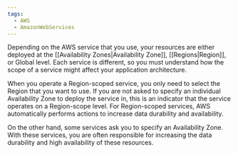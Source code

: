 ```yaml
---
tags:
  - AWS
  - AmazonWebServices
---
```

Depending on the AWS service that you use, your resources are either deployed at the [[Availability Zones|Availability Zone]], [[Regions|Region]], or Global level. Each service is different, so you must understand how the scope of a service might affect your application architecture.  
  
When you operate a Region-scoped service, you only need to select the Region that you want to use. If you are not asked to specify an individual Availability Zone to deploy the service in, this is an indicator that the service operates on a Region-scope level. For Region-scoped services, AWS automatically performs actions to increase data durability and availability.  
  
On the other hand, some services ask you to specify an Availability Zone. With these services, you are often responsible for increasing the data durability and high availability of these resources.